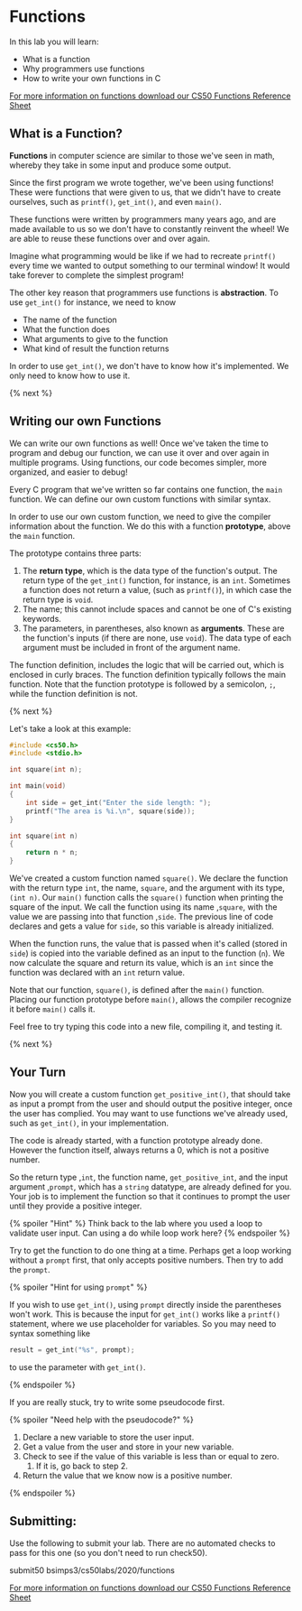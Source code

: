 # Functions

In this lab you will learn:

- What is a function
- Why programmers use functions
- How to write your own functions in C

[For more information on functions download our CS50 Functions Reference Sheet](https://cs50.harvard.edu/ap/2020/assets/pdfs/functions.pdf)

## What is a Function?

**Functions** in computer science are similar to those we've seen in math, whereby they take in some input and produce some output.

Since the first program we wrote together, we've been using functions! These were functions that were given to us, that we didn't have to create ourselves, such as `printf()`, `get_int()`, and even `main()`.

These functions were written by programmers many years ago, and are made available to us so we don't have to constantly reinvent the wheel! We are able to reuse these functions over and over again. 

Imagine what programming would be like if we had to recreate `printf()` every time we wanted to output something to our terminal window! It would take forever to complete the simplest program!

The other key reason that programmers use functions is **abstraction**. To use `get_int()` for instance, we need to know
* The name of the function
* What the function does
* What arguments to give to the function
* What kind of result the function returns

In order to use `get_int()`, we don't have to know how it's implemented. We only need to know how to use it.

{% next %}

## Writing our own Functions

We can write our own functions as well! Once we've taken the time to program and debug our function, we can use it over and over again in multiple programs. Using functions, our code becomes simpler, more organized, and easier to debug!

Every C program that we've written so far contains one function, the `main` function. We can define our own custom functions with similar syntax.

In order to use our own custom function, we need to give the compiler information about the function. We do this with a function **prototype**, above the `main` function. 

The prototype contains three parts: 

1. The **return type**, which is the data type of the function's output. The return type of the `get_int()` function, for instance, is an `int`. Sometimes a function does not return a value, (such as `printf()`), in which case the return type is `void`.
2. The name; this cannot include spaces and cannot be one of C's existing keywords.
3. The parameters, in parentheses, also known as **arguments**. These are the function's inputs (if there are none, use `void`). The data type of each argument must be included in front of the argument name.

The function definition, includes the logic that will be carried out, which is enclosed in curly braces. The function definition typically follows the main function. Note that the function prototype is followed by a semicolon, `;`, while the function definition is not.

{% next %}

Let's take a look at this example:

```c
#include <cs50.h>
#include <stdio.h>

int square(int n);

int main(void)
{
    int side = get_int("Enter the side length: ");
    printf("The area is %i.\n", square(side));
}

int square(int n)
{
    return n * n;
}
```

We've created a custom function named `square()`. We declare the function with the return type `int`, the name, `square`, and the argument with its type, `(int n)`. Our `main()` function calls the `square()` function when printing the square of the input. We call the function using its name ,`square`, with the value we are passing into that function ,`side`. The previous line of code declares and gets a value for `side`, so this variable is already initialized.

When the function runs, the value that is passed when it's called (stored in `side`) is copied into the variable defined as an input to the function (`n`). We now calculate the square and return its value, which is an `int` since the function was declared with an `int` return value.

Note that our function, `square()`, is defined after the `main()` function. Placing our function prototype before `main()`, allows the compiler recognize it before `main()` calls it.

Feel free to try typing this code into a new file, compiling it, and testing it.

{% next %}

## Your Turn

Now you will create a custom function `get_positive_int()`, that should take as input a prompt from the user and should output the positive integer, once the user has complied. You may want to use functions we've already used, such as `get_int()`, in your implementation.

The code is already started, with a function prototype already done. However the function itself, always returns a 0, which is not a positive number.

So the return type ,`int`, the function name, `get_positive_int`, and the input argument ,`prompt`, which has a `string` datatype, are already defined for you. Your job is to implement the function so that it continues to prompt the user until they provide a positive integer.

{% spoiler "Hint" %}
Think back to the lab where you used a loop to validate user input. Can using a do while loop work here?
{% endspoiler %}

Try to get the function to do one thing at a time. Perhaps get a loop working without a `prompt` first, that only accepts positive numbers. Then try to add the `prompt`.

{% spoiler "Hint for using `prompt`" %}

If you wish to use `get_int()`, using `prompt` directly inside the parentheses won't work. This is because the input for `get_int()` works like a `printf()` statement, where we use placeholder for variables. So you may need to syntax something like

```c
result = get_int("%s", prompt);
```

to use the parameter with `get_int()`.

{% endspoiler %}

If you are really stuck, try to write some pseudocode first.

{% spoiler "Need help with the pseudocode?" %}

1. Declare a new variable to store the user input.
2. Get a value from the user and store in your new variable.
3. Check to see if the value of this variable is less than or equal to zero.
    1. If it is, go back to step 2.
4. Return the value that we know now is a positive number.


{% endspoiler %}

## Submitting:
Use the following to submit your lab.  There are no automated checks to pass for this one (so you don't need to run check50).

submit50 bsimps3/cs50labs/2020/functions

[For more information on functions download our CS50 Functions Reference Sheet](https://cs50.harvard.edu/ap/2020/assets/pdfs/functions.pdf)
